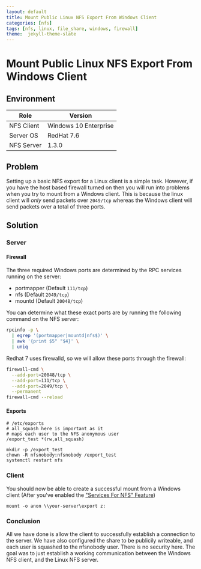 ```yaml
---
layout: default
title: Mount Public Linux NFS Export From Windows Client
categories: [nfs]
tags: [nfs, linux, file_share, windows, firewall]
theme:  jekyll-theme-slate
---
```

# Mount Public Linux NFS Export From Windows Client

## Environment

|Role|Version|
|---|---|
|NFS Client|Windows 10 Enterprise|
|Server OS|RedHat 7.6|
|NFS Server|1.3.0|

## Problem
Setting up a basic NFS export for a Linux client is a simple task. However, if you have the host based firewall turned on
then you will run into problems when you try to mount from a Windows client. This is because the linux client will
*only* send packets over `2049/tcp` whereas the Windows client will send packets over a total of three ports.

## Solution

### Server

#### Firewall
The three required Windows ports are determined by the RPC services running on the server:

- portmapper (Default `111/tcp`)
- nfs (Default `2049/tcp`)
- mountd (Default `20048/tcp`)

You can determine what these exact ports are by running the following command on the NFS server:

```bash
rpcinfo -p \
  | egrep '(portmapper|mountd|nfs$)' \
  | awk '{print $5" "$4}' \
  | uniq
```

Redhat 7 uses firewalld, so we will allow these ports through the firewall:

```bash
firewall-cmd \
  --add-port=20048/tcp \
  --add-port=111/tcp \
  --add-port=2049/tcp \
  --permanent
firewall-cmd --reload
```

#### Exports
```
# /etc/exports
# all_squash here is important as it 
# maps each user to the NFS anonymous user
/export_test *(rw,all_squash)
```
```
mkdir -p /export_test
chown -R nfsnobody:nfsnobody /export_test
systemctl restart nfs
```

### Client
You should now be able to create a successful mount from a Windows client (After you've enabled the 
["Services For NFS" Feature](https://mapr.com/docs/60/AdministratorGuide/MountingNFSonWindowsClient.html))
```
mount -o anon \\your-server\export z:
```

### Conclusion
All we have done is allow the client to successfully establish a connection to the server. We have also configured
the share to be publicily writeable, and each user is squashed to the nfsnobody user. There is no security here. The goal
was to just establish a working communication between the Windows NFS client, and the Linux NFS server.

